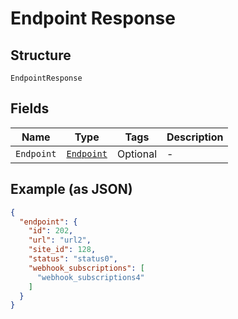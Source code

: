 
# Endpoint Response

## Structure

`EndpointResponse`

## Fields

| Name | Type | Tags | Description |
|  --- | --- | --- | --- |
| `Endpoint` | [`Endpoint`](../../doc/models/endpoint.md) | Optional | - |

## Example (as JSON)

```json
{
  "endpoint": {
    "id": 202,
    "url": "url2",
    "site_id": 128,
    "status": "status0",
    "webhook_subscriptions": [
      "webhook_subscriptions4"
    ]
  }
}
```

